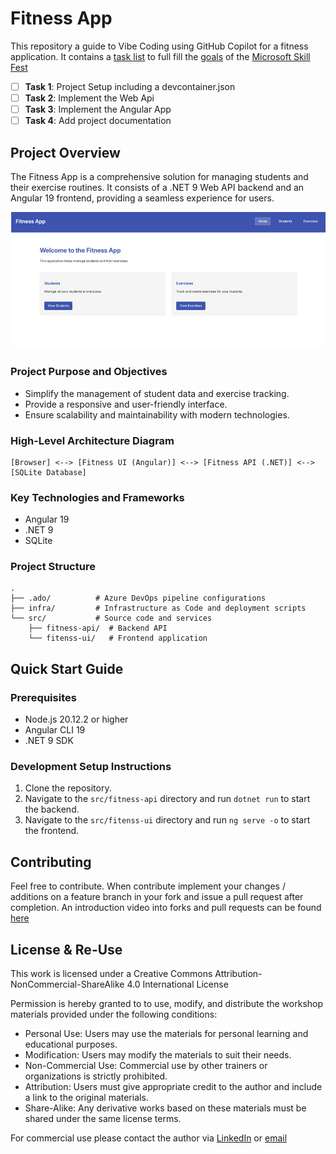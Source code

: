 # Fitness App

This repository a guide to Vibe Coding using GitHub Copilot for a fitness application. It contains a [task list](tasks/readme.md) to full fill the [goals](goal/readme.md) of the [Microsoft Skill Fest](https://aiskillsfest.event.microsoft.com/)

- [ ] **Task 1**: Project Setup including a devcontainer.json
- [ ] **Task 2**: Implement the Web Api
- [ ] **Task 3**: Implement the Angular App
- [ ] **Task 4**: Add project documentation

## Project Overview

The Fitness App is a comprehensive solution for managing students and their exercise routines. It consists of a .NET 9 Web API backend and an Angular 19 frontend, providing a seamless experience for users.

![app](/tasks/assets/general/app.jpg)

### Project Purpose and Objectives

- Simplify the management of student data and exercise tracking.
- Provide a responsive and user-friendly interface.
- Ensure scalability and maintainability with modern technologies.

### High-Level Architecture Diagram

```
[Browser] <--> [Fitness UI (Angular)] <--> [Fitness API (.NET)] <--> [SQLite Database]
```

### Key Technologies and Frameworks

- Angular 19
- .NET 9
- SQLite

### Project Structure

```
.
├── .ado/          # Azure DevOps pipeline configurations
├── infra/         # Infrastructure as Code and deployment scripts
└── src/           # Source code and services
    ├── fitness-api/  # Backend API
    └── fitenss-ui/   # Frontend application
```

## Quick Start Guide

### Prerequisites

- Node.js 20.12.2 or higher
- Angular CLI 19
- .NET 9 SDK

### Development Setup Instructions

1. Clone the repository.
2. Navigate to the `src/fitness-api` directory and run `dotnet run` to start the backend.
3. Navigate to the `src/fitenss-ui` directory and run `ng serve -o` to start the frontend.

## Contributing

Feel free to contribute. When contribute implement your changes / additions on a feature branch in your fork and issue a pull request after completion. An introduction video into forks and pull requests can be found [here](https://www.youtube.com/watch?v=nT8KGYVurIU)

## License & Re-Use

This work is licensed under a Creative Commons Attribution-NonCommercial-ShareAlike 4.0 International License

Permission is hereby granted to to use, modify, and distribute the workshop materials provided under the following conditions:

- Personal Use: Users may use the materials for personal learning and educational purposes.
- Modification: Users may modify the materials to suit their needs.
- Non-Commercial Use: Commercial use by other trainers or organizations is strictly prohibited.
- Attribution: Users must give appropriate credit to the author and include a link to the original materials.
- Share-Alike: Any derivative works based on these materials must be shared under the same license terms.

For commercial use please contact the author via [LinkedIn](https://www.linkedin.com/in/alexander-kastil-3bb26511a/) or [email](mailto:alexander.kastil@integrations.at)
